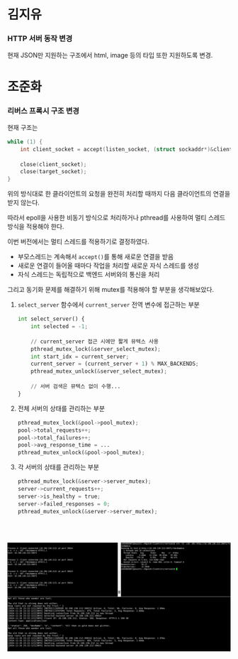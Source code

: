 # 김지유

### HTTP 서버 동작 변경

현재 JSON만 지원하는 구조에서 html, image 등의 타입 또한 지원하도록 변경.

# 조준화

### 리버스 프록시 구조 변경

현재 구조는

```c
while (1) {
    int client_socket = accept(listen_socket, (struct sockaddr*)&client_addr, &client_addr_len);

    close(client_socket);
    close(target_socket);
}
```

위의 방식대로 한 클라이언트의 요청을 완전히 처리할 때까지 다음 클라이언트의 연결을 받지 않는다.

따라서 epoll을 사용한 비동기 방식으로 처리하거나 pthread를 사용하여 멀티 스레드 방식을 적용해야 한다.

이번 버전에서는 멀티 스레드를 적용하기로 결정하였다.

- 부모스레드는 계속해서 `accept()`를 통해 새로운 연결을 받음
- 새로운 연결이 들어올 때마다 작업을 처리할 새로운 자식 스레드를 생성
- 자식 스레드는 독립적으로 백엔드 서버와의 통신을 처리

그리고 동기화 문제를 해결하기 위해 mutex를 적용해야 할 부분을 생각해보았다.

1. `select_server` 함수에서 `current_server` 전역 변수에 접근하는 부분

   ```python
   int select_server() {
       int selected = -1;

       // current_server 접근 시에만 짧게 뮤텍스 사용
       pthread_mutex_lock(&server_select_mutex);
       int start_idx = current_server;
       current_server = (current_server + 1) % MAX_BACKENDS;
       pthread_mutex_unlock(&server_select_mutex);

       // 서버 검색은 뮤텍스 없이 수행...
   }
   ```

2. 전체 서버의 상태를 관리하는 부분

   ```python
   pthread_mutex_lock(&pool->pool_mutex);
   pool->total_requests++;
   pool->total_failures++;
   pool->avg_response_time = ...
   pthread_mutex_unlock(&pool->pool_mutex);
   ```

3. 각 서버의 상태를 관리하는 부분

   ```python
   pthread_mutex_lock(&server->server_mutex);
   server->current_requests++;
   server->is_healthy = true;
   server->failed_responses = 0;
   pthread_mutex_unlock(&server->server_mutex);
   ```

<br>
<br>

![alt text](result.png)
